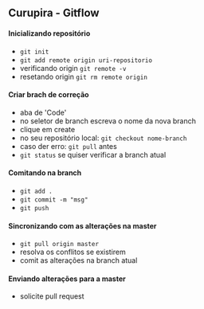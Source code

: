 ## Curupira - Gitflow

#### Inicializando repositório
- `git init`
- `git add remote origin uri-repositorio`
- verificando origin `git remote -v`
- resetando origin `git rm remote origin`

#### Criar brach de correção
- aba de 'Code' 
- no seletor de branch escreva o nome da nova branch
- clique em create
- no seu repositório local: `git checkout nome-branch`
- caso der erro: `git pull` antes
- `git status` se quiser verificar a branch atual

#### Comitando na branch
- `git add .`
- `git commit -m "msg"`
- `git push`

#### Sincronizando com as alterações na master
- `git pull origin master`
- resolva os conflitos se existirem
- comit as alterações na branch atual

#### Enviando alterações para a master
- solicite pull request
